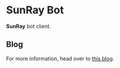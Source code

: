 # SunRay Bot

**SunRay** bot client.

## Blog

For more information, head over to [this blog](https://blog.amirhossein.info/?p=91).
